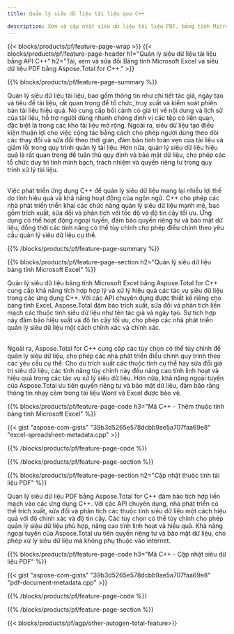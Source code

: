 ```yaml
---
title: Quản lý siêu dữ liệu tài liệu qua C++ 

description: Xem và cập nhật siêu dữ liệu tài liệu PDF, bảng tính Microsoft Excel, bản trình bày PowerPoint và tài liệu Word thông qua ứng dụng C++ của bạn.
---
```


{{< blocks/products/pf/feature-page-wrap >}}
{{< blocks/products/pf/feature-page-header h1="Quản lý siêu dữ liệu tài liệu bằng API C++" h2="Tải, xem và sửa đổi Bảng tính Microsoft Excel và siêu dữ liệu PDF bằng Aspose.Total for C++." >}}

{{% blocks/products/pf/feature-page-summary %}}

Quản lý siêu dữ liệu tài liệu, bao gồm thông tin như chi tiết tác giả, ngày tạo và tiêu đề tài liệu, rất quan trọng để tổ chức, truy xuất và kiểm soát phiên bản tài liệu hiệu quả. Nó cung cấp bối cảnh có giá trị về nội dung và lịch sử của tài liệu, hỗ trợ người dùng nhanh chóng định vị các tệp có liên quan, đặc biệt là trong các kho tài liệu mở rộng. Ngoài ra, siêu dữ liệu tạo điều kiện thuận lợi cho việc cộng tác bằng cách cho phép người dùng theo dõi các thay đổi và sửa đổi theo thời gian, đảm bảo tính toàn vẹn của tài liệu và giảm lỗi trong quy trình quản lý tài liệu. Hơn nữa, quản lý siêu dữ liệu hiệu quả là rất quan trọng để tuân thủ quy định và bảo mật dữ liệu, cho phép các tổ chức duy trì tính minh bạch, trách nhiệm và quyền riêng tư trong quy trình xử lý tài liệu.<br /><br />

Việc phát triển ứng dụng C++ để quản lý siêu dữ liệu mang lại nhiều lợi thế do tính hiệu quả và khả năng hoạt động của ngôn ngữ. C++ cho phép các nhà phát triển triển khai các chức năng quản lý siêu dữ liệu mạnh mẽ, bao gồm trích xuất, sửa đổi và phân tích với tốc độ và độ tin cậy tối ưu. Ứng dụng có thể hoạt động ngoại tuyến, đảm bảo quyền riêng tư và bảo mật dữ liệu, đồng thời các tính năng có thể tùy chỉnh cho phép điều chỉnh theo yêu cầu quản lý siêu dữ liệu cụ thể.

{{% /blocks/products/pf/feature-page-summary  %}}


{{% blocks/products/pf/feature-page-section  h2="Quản lý siêu dữ liệu bảng tính Microsoft Excel" %}}

Quản lý siêu dữ liệu bảng tính Microsoft Excel bằng Aspose.Total for C++ cung cấp khả năng tích hợp hợp lý và xử lý hiệu quả các tác vụ siêu dữ liệu trong các ứng dụng C++. Với các API chuyên dụng được thiết kế riêng cho bảng tính Excel, Aspose.Total đảm bảo trích xuất, sửa đổi và phân tích liền mạch các thuộc tính siêu dữ liệu như tên tác giả và ngày tạo. Sự tích hợp này đảm bảo hiệu suất và độ tin cậy tối ưu, cho phép các nhà phát triển quản lý siêu dữ liệu một cách chính xác và chính xác. <br /><br />

Ngoài ra, Aspose.Total for C++ cung cấp các tùy chọn có thể tùy chỉnh để quản lý siêu dữ liệu, cho phép các nhà phát triển điều chỉnh quy trình theo các yêu cầu cụ thể. Cho dù trích xuất các thuộc tính cụ thể hay sửa đổi giá trị siêu dữ liệu, các tính năng tùy chỉnh này đều nâng cao tính linh hoạt và hiệu quả trong các tác vụ xử lý siêu dữ liệu. Hơn nữa, khả năng ngoại tuyến của Aspose.Total ưu tiên quyền riêng tư và bảo mật dữ liệu, đảm bảo rằng thông tin nhạy cảm trong tài liệu Word và Excel được bảo vệ.

{{% blocks/products/pf/feature-page-code h3="Mã C++ - Thêm thuộc tính bảng tính Microsoft Excel" %}}

{{< gist "aspose-com-gists" "39b3d5265e578dcbb9ae5a707faa69e8" "excel-spreadsheet-metadata.cpp" >}}

{{% /blocks/products/pf/feature-page-code  %}}

{{% /blocks/products/pf/feature-page-section %}}


{{% blocks/products/pf/feature-page-section  h2="Cập nhật thuộc tính tài liệu PDF" %}}

Quản lý siêu dữ liệu PDF bằng Aspose.Total for C++ đảm bảo tích hợp liền mạch vào các ứng dụng C++. Với các API chuyên dụng, nhà phát triển có thể trích xuất, sửa đổi và phân tích các thuộc tính siêu dữ liệu một cách hiệu quả với độ chính xác và độ tin cậy. Các tùy chọn có thể tùy chỉnh cho phép quản lý siêu dữ liệu phù hợp, nâng cao tính linh hoạt và hiệu quả. Khả năng ngoại tuyến của Aspose.Total ưu tiên quyền riêng tư và bảo mật dữ liệu, cho phép xử lý siêu dữ liệu mà không phụ thuộc vào internet.

{{% blocks/products/pf/feature-page-code h3="Mã C++ - Cập nhật siêu dữ liệu PDF" %}}

{{< gist "aspose-com-gists" "39b3d5265e578dcbb9ae5a707faa69e8" "pdf-document-metadata.cpp" >}}

{{% /blocks/products/pf/feature-page-code  %}}

{{% /blocks/products/pf/feature-page-section %}}

{{< blocks/products/pf/agp/other-autogen-total-feature>}}